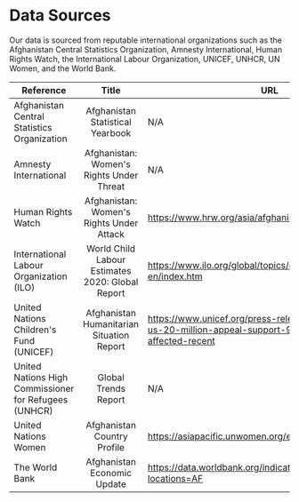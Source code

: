 # Data Sources
Our data is sourced from reputable international organizations such as the Afghanistan Central Statistics Organization, Amnesty International, Human Rights Watch, the International Labour Organization, UNICEF, UNHCR, UN Women, and the World Bank.

| Reference | Title | URL |
| -------| :----: | --------------------------------- |
| Afghanistan Central Statistics Organization | Afghanistan Statistical Yearbook | N/A |
| Amnesty International | Afghanistan: Women's Rights Under Threat | N/A |
| Human Rights Watch | Afghanistan: Women's Rights Under Attack | https://www.hrw.org/asia/afghanistan |
| International Labour Organization (ILO) | World Child Labour Estimates 2020: Global Report | https://www.ilo.org/global/topics/child-labour/lang--en/index.htm |
| United Nations Children's Fund (UNICEF) | Afghanistan Humanitarian Situation Report | https://www.unicef.org/press-releases/unicef-launches-us-20-million-appeal-support-96000-children-affected-recent |
| United Nations High Commissioner for Refugees (UNHCR) | Global Trends Report | N/A |
| United Nations Women | Afghanistan Country Profile | https://asiapacific.unwomen.org/en/countries/afghanistan |
| The World Bank | Afghanistan Economic Update | https://data.worldbank.org/indicator/NY.GDP.PCAP.CD?locations=AF |


